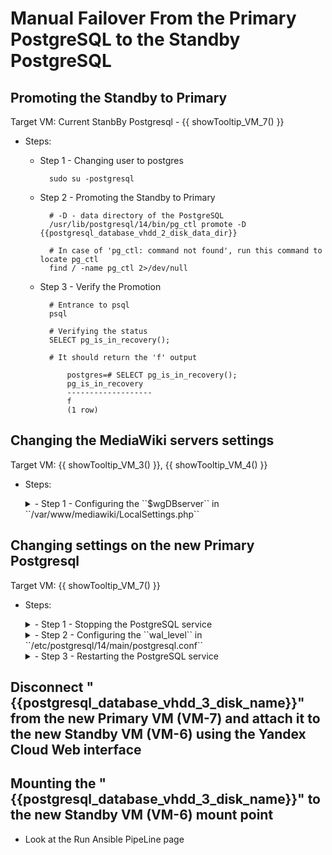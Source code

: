 # Manual Failover From the Primary PostgreSQL to the Standby PostgreSQL

## Promoting the Standby to Primary

Target VM: Current StanbBy Postgresql - {{ showTooltip_VM_7() }}

- Steps:

    - Step 1 - Changing user to postgres
        
            sudo su -postgresql

    - Step 2 - Promoting the Standby to Primary

            # -D - data directory of the PostgreSQL
            /usr/lib/postgresql/14/bin/pg_ctl promote -D {{postgresql_database_vhdd_2_disk_data_dir}}

            # In case of 'pg_ctl: command not found', run this command to locate pg_ctl
            find / -name pg_ctl 2>/dev/null   

    - Step 3 - Verify the Promotion

            # Entrance to psql
            psql

            # Verifying the status
            SELECT pg_is_in_recovery();

            # It should return the 'f' output

                postgres=# SELECT pg_is_in_recovery();
                pg_is_in_recovery
                -------------------
                f
                (1 row)

## Changing the MediaWiki servers settings

Target VM: {{ showTooltip_VM_3() }}, {{ showTooltip_VM_4() }}

- Steps:

    <details class="tasks_external_code_rendering">
    <summary>- Step 1 - Configuring the ``$wgDBserver`` in ``/var/www/mediawiki/LocalSettings.php``</summary>

        # The new Primary IP or DNS addres
        $wgDBserver = '{{vm_7_ip_address}}'

    </details>

## Changing settings on the new Primary Postgresql

Target VM: {{ showTooltip_VM_7() }}

- Steps:

    <details class="tasks_external_code_rendering">
    <summary>- Step 1 - Stopping the PostgreSQL service</summary>

        systemctl stop postgresql
        systemctl status postgresql

    </details>

    <details class="tasks_external_code_rendering">
    <summary>- Step 2 - Configuring the ``wal_level`` in ``/etc/postgresql/14/main/postgresql.conf``</summary>

        #wal_level = '' >>>
        wal_level = replica

    </details>

    <details class="tasks_external_code_rendering">
    <summary>- Step 3 - Restarting the PostgreSQL service</summary>

        systemctl restart postgresql
        systemctl status postgresql

    </details>


## Disconnect "{{postgresql_database_vhdd_3_disk_name}}" from the new Primary VM (VM-7) and attach it to the new Standby VM (VM-6) using the Yandex Cloud Web interface

## Mounting the "{{postgresql_database_vhdd_3_disk_name}}" to the new Standby VM (VM-6) mount point

- Look at the Run Ansible PipeLine page




